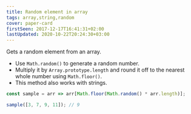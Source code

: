 ```yaml
---
title: Random element in array
tags: array,string,random
cover: paper-card
firstSeen: 2017-12-17T16:41:31+02:00
lastUpdated: 2020-10-22T20:24:30+03:00
---
```


Gets a random element from an array.

- Use `Math.random()` to generate a random number.
- Multiply it by `Array.prototype.length` and round it off to the nearest whole number using `Math.floor()`.
- This method also works with strings.

```js
const sample = arr => arr[Math.floor(Math.random() * arr.length)];
```

```js
sample([3, 7, 9, 11]); // 9
```
